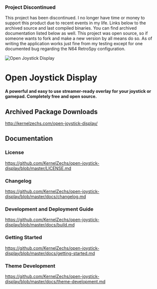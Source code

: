 ### Project Discontinued

This project has been discontinued. I no longer have time or money to support this product due to recent events in my life. Links below to the archived source and last compiled binaries. You can find archived documentation listed below as well. This project was open source, so if someone wants to fork and make a new version by all means do so. As of writing the application works just fine from my testing except for one documented bug regarding the N64 RetroSpy configuration.


![Open Joystick Display](http://kernelzechs.com/open-joystick-display/images/logo-dark.png)

# Open Joystick Display
**A powerful and easy to use streamer-ready overlay for your joystick or gamepad. Completely free and open source.**

## Archived Package Downloads
http://kernelzechs.com/open-joystick-display/

## Documentation

### License
https://github.com/KernelZechs/open-joystick-display/blob/master/LICENSE.md

### Changelog
https://github.com/KernelZechs/open-joystick-display/blob/master/docs/changelog.md

### Development and Deployment Guide
https://github.com/KernelZechs/open-joystick-display/blob/master/docs/build.md

### Getting Started
https://github.com/KernelZechs/open-joystick-display/blob/master/docs/getting-started.md

### Theme Development
https://github.com/KernelZechs/open-joystick-display/blob/master/docs/theme-development.md

